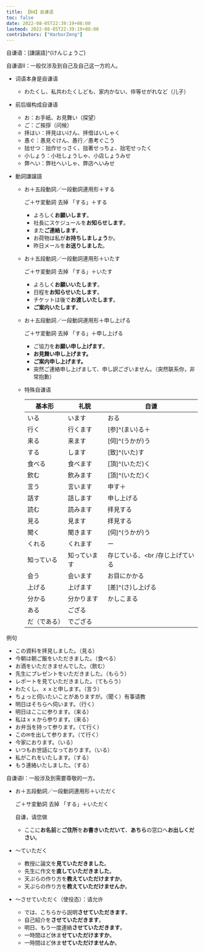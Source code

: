 ```yaml
---
title: 【N4】自谦语
toc: false
date: 2022-08-05T22:39:19+08:00
lastmod: 2022-08-05T22:39:19+08:00
contributors: ["HarborZeng"]
---
```


自谦语：[謙譲語]^(けんじょうご)

自谦语Ⅱ：一般仅涉及到自己及自己这一方的人。

- 词语本身是自谦语
   - わたくし、私共わたくしども、家内かない、倅等せがれなど（儿子）

- 前后缀构成自谦语
   - お：お手紙、お見舞い（探望）
   - ご：ご挨拶（问候）
   - 拝はい：拝見はいけん、拝借はいしゃく
   - 愚ぐ：愚見ぐけん、愚行／愚考ぐこう
   - 拙せつ：拙作せっさく、拙著せっちょ、拙宅せったく
   - 小しょう：小社しょうしゃ、小店しょうみせ
   - 弊へい：弊社へいしゃ、弊店へいみせ

- 動詞謙譲語

   - お＋五段動詞／一段動詞連用形＋する

      ご＋サ変動詞 去掉 「する」＋する

      - よろしく**お願いします**。
      - 社長にスケジュールを**お知らせします**。
      - また**ご連絡します**。
      - お荷物は私が**お持ちしましょう**か。
      - 昨日メールを**お送りしました**。

   - お＋五段動詞／一段動詞連用形＋いたす

      ご＋サ変動詞 去掉 「する」＋いたす

      - よろしく**お願いいたします**。
      - 日程を**お知らせいたします**。
      - チケットは後で**お渡しいたします**。
      - **ご案内いたします**。

   - お＋五段動詞／一段動詞連用形＋申し上げる

      ご＋サ変動詞 去掉 「する」＋申し上げる

      - ご協力を**お願い申し上げます**。
      - **お見舞い申し上げます。**
      - **ご案内申し上げます。**
      - 突然ご連絡申し上げまして、申し訳ございません。（突然联系你，非常抱歉）

   - 特殊自谦语

     | 基本形       | 礼貌         | 自谦                             |
     | ------------ | ------------ | -------------------------------- |
     | いる         | います       | おる                             |
     | 行く         | 行くます     | [参]^(まい)る＋                   |
     | 来る         | 来ます       | [伺]^(うかが)う                   |
     | する         | します       | [致]^(いた)す                     |
     | 食べる       | 食べます     | [頂]^(いただ)く                   |
     | 飲む         | 飲みます     | [頂]^(いただ)く                   |
     | 言う         | 言います     | 申す＋                           |
     | 話す         | 話します     | 申し上げる                       |
     | 読む         | 読みます     | 拝見する                         |
     | 見る         | 見ます       | 拝見する                         |
     | 聞く         | 聞きます     | [伺]^(うかが)う                   |
     | くれる       | くれます     | ー                               |
     | 知っている   | 知っています | 存じている、<br /存じ上げている |
     | 会う         | 会います     | お目にかかる                     |
     | 上げる       | 上げます     | [差]^(さ)し上げる                 |
     | 分かる       | 分かります   | かしこまる                       |
     | ある         | ござる       |                                  |
     | だ（である） | でござる     |                                  |

例句

- この資料を拝見しました。（見る）
- 今朝は朝ご飯をいただきました。（食べる）
- お酒をいただきませんでした。（飲む）
- 先生にプレゼントをいただきました。（もらう）
- レポートを見ていただきました。（てもらう）
- わたくし、ｘｘと申します。（言う）
- ちょっと伺いたいことがありますが。（聞く）有事请教
- 明日はそちらへ伺います。（行く）
- 明日はここに参ります。（来る）
- 私はｘｘから参ります。（来る）
- お弁当を持って参ります。（て行く）
- この✉を出して参ります。（て行く）
- 今家におります。（いる）
- いつもお世話になっております。（いる）
- 私がこれをいたします。（する）
- もう連絡いたしました。（する）

自谦语Ⅰ：一般涉及到需要尊敬的一方。

- お＋五段動詞／一段動詞連用形＋いただく

  ご＋サ変動詞 去掉 「する」＋いただく

  自谦，请您做

  - ここに**お名前**と**ご住所**を**お書きいただいて**、**あちら**の窓口へ**お出しください**。

- ～ていただく

  - 教授に論文を**見ていただきました**。
  - 先生に作文を**直していただきました**。
  - 天ぷらの作り方を**教えていただけますか**。
  - 天ぷらの作り方を**教えていただけませんか**。

- ～させていただく（使役态）：请允许

  - では、こちらから説明**させていただきます**。
  - 自己紹介を**させていただきます**。
  - 明日、もう一度連絡**させていただきます**。
  - 一時間ほど休ま**せていただけますか**。
  - 一時間ほど休ま**せていただけませんか**。



